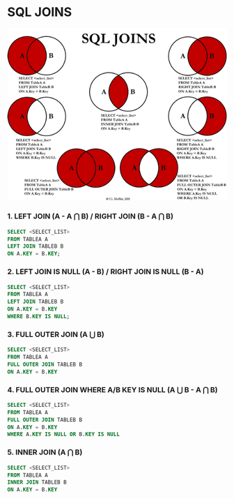 # SQL JOINS

![image](./IMG/image.png)

### 1. LEFT JOIN (A - A ⋂ B) / RIGHT JOIN (B - A ⋂ B)
```SQL
SELECT <SELECT_LIST>
FROM TABLEA A
LEFT JOIN TABLEB B
ON A.KEY = B.KEY;
```

### 2. LEFT JOIN IS NULL (A - B) / RIGHT JOIN IS NULL (B - A)
```SQL
SELECT <SELECT_LIST>
FROM TABLEA A
LEFT JOIN TABLEB B
ON A.KEY = B.KEY
WHERE B.KEY IS NULL;
```

### 3. FULL OUTER JOIN (A ⋃ B)
```SQL
SELECT <SELECT_LIST>
FROM TABLEA A
FULL OUTER JOIN TABLEB B
ON A.KEY = B.KEY
```

### 4. FULL OUTER JOIN WHERE A/B KEY IS NULL (A ⋃ B - A ⋂ B)
```SQL
SELECT <SELECT_LIST>
FROM TABLEA A
FULL OUTER JOIN TABLEB B
ON A.KEY = B.KEY
WHERE A.KEY IS NULL OR B.KEY IS NULL
```

### 5. INNER JOIN (A ⋂ B)
```SQL
SELECT <SELECT_LIST>
FROM TABLEA A
INNER JOIN TABLEB B
ON A.KEY = B.KEY
```
